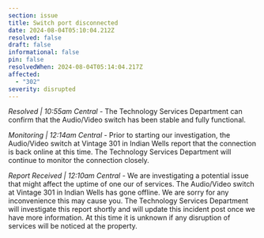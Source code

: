 ```yaml
---
section: issue
title: Switch port disconnected
date: 2024-08-04T05:10:04.212Z
resolved: false
draft: false
informational: false
pin: false
resolvedWhen: 2024-08-04T05:14:04.217Z
affected:
  - "302"
severity: disrupted
---
```

*Resolved | 10:55am Central* - The Technology Services Department can confirm that the Audio/Video switch has been stable and fully functional.

*Monitoring | 12:14am Central* - Prior to starting our investigation, the Audio/Video switch at Vintage 301 in Indian Wells report that the connection is back online at this time. The Technology Services Department will continue to monitor the connection closely.

*Report Received | 12:10am Central* - We are investigating a potential issue that might affect the uptime of one our of services. The Audio/Video switch at Vintage 301 in Indian Wells has gone offline. We are sorry for any inconvenience this may cause you. The Technology Services Department will investigate this report shortly and will update this incident post once we have more information. At this time it is unknown if any disruption of services will be noticed at the property. 